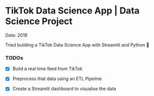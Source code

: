 # TikTok Data Science App | Data Science Project

Date: 2019

Tried building a TikTok Data Science App with Streamlit and Python 👀

### TODOs
- [x] Build a real time feed from TikTok
- [x] Preprocess that data using an ETL Pipeline
- [x] Create a Streamlit dashboard to visualise the data

